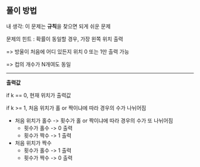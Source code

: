 ## 풀이 방법 ##
내 생각: 이 문제는 **규칙**을 찾으면 되게 쉬운 문제

문제의 힌트 : 확률이 동일할 경우, 가장 왼쪽 위치 출력

=> 방울이 처음에 어디 있든지 위치 0 또는 1만 출력 가능

=> 컵의 개수가 N개여도 동일

---

**출력값**

if k == 0, 현재 위치가 출력값

if k >= 1, 처음 위치가 홀 or 짝이냐에 따라 경우의 수가 나뉘어짐

-  처음 위치가 홀수 -> 횟수가 홀 or 짝이냐에 따라 경우의 수가 또 나뉘어짐
    - 횟수가 홀수 -> 0 출력
    - 횟수가 짝수 -> 1 출력
- 처음 위치가 짝수 
    - 횟수가 홀수 -> 1 출력
    - 횟수가 짝수 -> 0 출력
